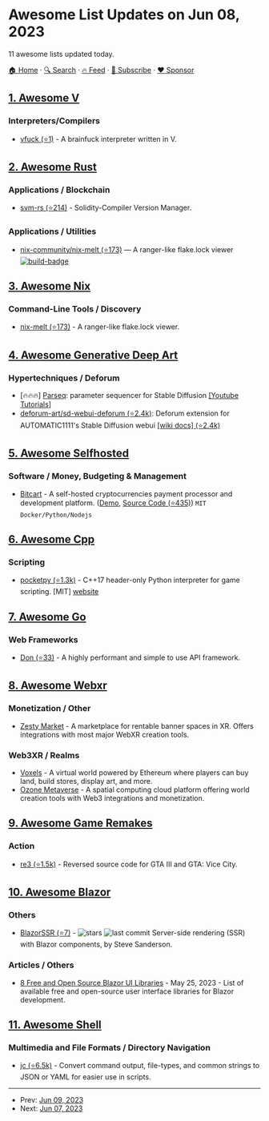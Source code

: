 # Awesome List Updates on Jun 08, 2023

11 awesome lists updated today.

[🏠 Home](/README.md) · [🔍 Search](https://www.trackawesomelist.com/search/) · [🔥 Feed](https://www.trackawesomelist.com/rss.xml) · [📮 Subscribe](https://trackawesomelist.us17.list-manage.com/subscribe?u=d2f0117aa829c83a63ec63c2f&id=36a103854c) · [❤️  Sponsor](https://github.com/sponsors/theowenyoung)



## [1. Awesome V](/content/vlang/awesome-v/README.md)

### Interpreters/Compilers

*   [vfuck (⭐1)](https://github.com/ShayokhShorfuddin/VFuck) - A brainfuck interpreter written in V.

## [2. Awesome Rust](/content/rust-unofficial/awesome-rust/README.md)

### Applications / Blockchain

*   [svm-rs (⭐214)](https://github.com/alloy-rs/svm-rs) - Solidity-Compiler Version Manager.

### Applications / Utilities

*   [nix-community/nix-melt (⭐173)](https://github.com/nix-community/nix-melt) — A ranger-like flake.lock viewer [![build-badge](https://github.com/nix-community/nix-melt/actions/workflows/ci.yml/badge.svg)](https://github.com/nix-community/nix-melt/actions/workflows/ci.yml)

## [3. Awesome Nix](/content/nix-community/awesome-nix/README.md)

### Command-Line Tools / Discovery

*   [nix-melt (⭐173)](https://github.com/nix-community/nix-melt) - A ranger-like flake.lock viewer.

## [4. Awesome Generative Deep Art](/content/filipecalegario/awesome-generative-deep-art/README.md)

### Hypertechniques / Deforum

*   \[🔥🔥🔥] [Parseq](https://sd-parseq.web.app): parameter sequencer for Stable Diffusion [\[Youtube Tutorials\]](https://www.youtube.com/playlist?list=PLXbx1PHKHwIHsYFfb5lq2wS8g1FKz6aP8)
*   [deforum-art/sd-webui-deforum (⭐2.4k)](https://github.com/deforum-art/sd-webui-deforum): Deforum extension for AUTOMATIC1111's Stable Diffusion webui [\[wiki docs\] (⭐2.4k)](https://github.com/deforum-art/sd-webui-deforum/wiki)

## [5. Awesome Selfhosted](/content/awesome-selfhosted/awesome-selfhosted/README.md)

### Software / Money, Budgeting & Management

*   [Bitcart](https://bitcart.ai) - A self-hosted cryptocurrencies payment processor and development platform. ([Demo](https://admin.bitcart.ai), [Source Code (⭐435)](https://github.com/bitcart/bitcart)) `MIT` `Docker/Python/Nodejs`

## [6. Awesome Cpp](/content/fffaraz/awesome-cpp/README.md)

### Scripting

*   [pocketpy (⭐1.3k)](https://github.com/blueloveTH/pocketpy) - C++17 header-only Python interpreter for game scripting. \[MIT] [website](https://pocketpy.dev/)

## [7. Awesome Go](/content/avelino/awesome-go/README.md)

### Web Frameworks

*   [Don (⭐33)](https://github.com/abemedia/go-don) - A highly performant and simple to use API framework.

## [8. Awesome Webxr](/content/msub2/awesome-webxr/README.md)

### Monetization / Other

*   [Zesty Market](https://www.zesty.market) - A marketplace for rentable banner spaces in XR. Offers integrations with most major WebXR creation tools.

### Web3XR / Realms

*   [Voxels](https://www.voxels.com/) - A virtual world powered by Ethereum where players can buy land, build stores, display art, and more.
*   [Ozone Metaverse](https://ozonemetaverse.io/) - A spatial computing cloud platform offering world creation tools with Web3 integrations and monetization.

## [9. Awesome Game Remakes](/content/radek-sprta/awesome-game-remakes/README.md)

### Action

*   [re3 (⭐1.5k)](https://github.com/halpz/re3) - Reversed source code for GTA III and GTA: Vice City.

## [10. Awesome Blazor](/content/AdrienTorris/awesome-blazor/README.md)

### Others

*   [BlazorSSR (⭐7)](https://github.com/danroth27/BlazorSSR) - ![stars](https://img.shields.io/github/stars/danroth27/BlazorSSR?style=flat-square\&cacheSeconds=604800) ![last commit](https://img.shields.io/github/last-commit/danroth27/BlazorSSR?style=flat-square\&cacheSeconds=86400) Server-side rendering (SSR) with Blazor components, by Steve Sanderson.

### Articles / Others

*   [8 Free and Open Source Blazor UI Libraries](https://www.claudiobernasconi.ch/2023/05/25/8-free-and-open-source-blazor-ui-libraries) - May 25, 2023 - List of available free and open-source user interface libraries for Blazor development.

## [11. Awesome Shell](/content/alebcay/awesome-shell/README.md)

### Multimedia and File Formats / Directory Navigation

*   [jc (⭐6.5k)](https://github.com/kellyjonbrazil/jc) - Convert command output, file-types, and common strings to JSON or YAML for easier use in scripts.

---

- Prev: [Jun 09, 2023](/content/2023/06/09/README.md)
- Next: [Jun 07, 2023](/content/2023/06/07/README.md)